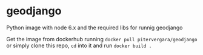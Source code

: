 # geodjango
Python image with node 6.x and the required libs for runnig geodjango

Get the image from dockerhub running `docker pull pitervergara/geodjango` or simply clone this repo, `cd` into it  and run `docker build .`

